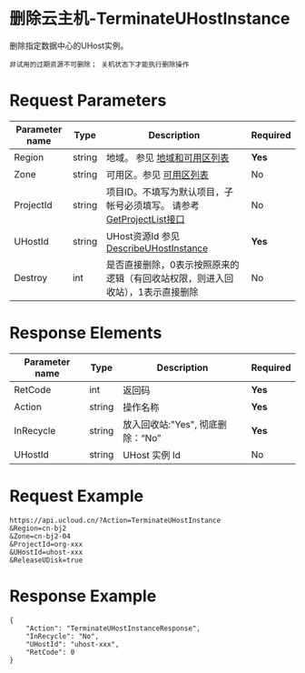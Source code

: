 # 删除云主机-TerminateUHostInstance

删除指定数据中心的UHost实例。

```
非试用的过期资源不可删除； 关机状态下才能执行删除操作
```

# Request Parameters
|Parameter name|Type|Description|Required|
|---|---|---|---|
|Region|string|地域。 参见 [地域和可用区列表](api/summary/regionlist)|**Yes**|
|Zone|string|可用区。参见 [可用区列表](api/summary/regionlist)|No|
|ProjectId|string|项目ID。不填写为默认项目，子帐号必须填写。 请参考[GetProjectList接口](api/summary/get_project_list)|No|
|UHostId|string|UHost资源Id 参见 [DescribeUHostInstance](api/uhost-api/describe_uhost_instance)|**Yes**|
|Destroy|int|是否直接删除，0表示按照原来的逻辑（有回收站权限，则进入回收站），1表示直接删除|No|

# Response Elements
|Parameter name|Type|Description|Required|
|---|---|---|---|
|RetCode|int|返回码|**Yes**|
|Action|string|操作名称|**Yes**|
|InRecycle|string|放入回收站:"Yes", 彻底删除：“No”|**Yes**|
|UHostId|string|UHost 实例 Id|No|

# Request Example
```
https://api.ucloud.cn/?Action=TerminateUHostInstance
&Region=cn-bj2
&Zone=cn-bj2-04
&ProjectId=org-xxx
&UHostId=uhost-xxx
&ReleaseUDisk=true
```

# Response Example
```
{
    "Action": "TerminateUHostInstanceResponse", 
    "InRecycle": "No", 
    "UHostId": "uhost-xxx", 
    "RetCode": 0
}
```

